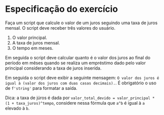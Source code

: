 # Especificação do exercício

Faça um script que calcule o valor de um juros seguindo uma taxa de juros mensal.
O script deve receber três valores do usuário.

1. O valor principal.
2. A taxa de juros mensal.
3. O tempo em meses.

Em seguida o script deve calcular quanto é o valor dos juros ao final do período em mêses quando se realiza um empréstimo dado pelo valor principal considerando a taxa de juros inserida.

Em seguida o script deve exibir a seguinte mensagem: `O valor dos juros é igual à (valor dos juros com duas casas decimais).`.
É obrigatório o uso de `f'string'` para formatar a saída.

Dica: a taxa de júros é dada por `valor_total_devido = valor_principal * (1 + taxa_juros)^tempo`, considere nessa fórmula que `a^b` é igual à `a` elevado à `b`.
